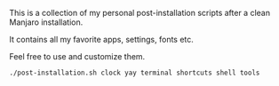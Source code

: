 This is a collection of my personal post-installation scripts after a clean Manjaro installation.

It contains all my favorite apps, settings, fonts etc.

Feel free to use and customize them.

```
./post-installation.sh clock yay terminal shortcuts shell tools
```
